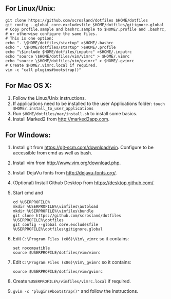 ## For Linux/Unix:

  ```
  git clone https://github.com/scrosland/dotfiles $HOME/dotfiles
  git config --global core.excludesfile $HOME/dotfiles/gitignore.global
  # Copy profile.sample and bashrc.sample to $HOME/.profile and .bashrc,
  # or otherwise configure the same files.
  # This is one option:
  echo ". \$HOME/dotfiles/startup" >$HOME/.bashrc
  echo ". \$HOME/dotfiles/startup" >$HOME/.profile
  echo "\$include $HOME/dotfiles/inputrc" >$HOME/.inputrc
  echo "source \$HOME/dotfiles/vim/vimrc" > $HOME/.vimrc
  echo "source \$HOME/dotfiles/vim/gvimrc" > $HOME/.gvimrc
  # Create $HOME/.vimrc.local if required.
  vim -c "call plugins#bootstrap()"
  ```


## For Mac OS X:

  1. Follow the Linux/Unix instructions.
  1. If applications need to be installed to the user Applications folder:
    `touch $HOME/.install_to_user_applications`
  1. Run `$HOME/dotfiles/mac/install.sh` to install some basics.
  1. Install Marked2 from http://marked2app.com.


## For Windows:

  1. Install git from https://git-scm.com/download/win. Configure to be accessible from cmd as well as bash.

  1. Install vim from http://www.vim.org/download.php.

  1. Install DejaVu fonts from http://dejavu-fonts.org/.

  1. (Optional) Install Github Desktop from https://desktop.github.com/.

  1. Start cmd and

      ```
      cd %USERPROFILE%
      mkdir %USERPROFILE%\vimfiles\autoload
      mkdir %USERPROFILE%\vimfiles\bundle
      git clone https://github.com/scrosland/dotfiles %USERPROFILE%\dotfiles
      git config --global core.excludesfile %USERPROFILE%\dotfiles\gitignore.global
      ```

  1. Edit `C:\Program Files (x86)\Vim\_vimrc` so it contains:

      ```
      set nocompatible
      source $USERPROFILE/dotfiles/vim/vimrc
      ```

  1. Edit `C:\Program Files (x86)\Vim\_gvimrc` so it contains:

      ```
      source $USERPROFILE/dotfiles/vim/gvimrc
      ```

  1. Create `%USERPROFILE%/vimfiles/vimrc.local` if required.

  1. `gvim -c "plugins#bootstrap()"` and follow the instructions.

